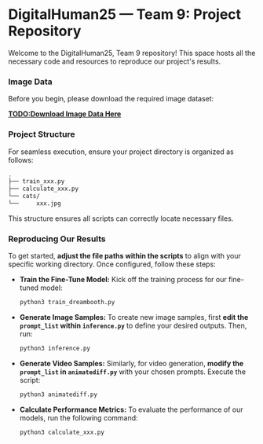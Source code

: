 # DigitalHuman25 — Team 9: Project Repository

Welcome to the DigitalHuman25, Team 9 repository! This space hosts all the necessary code and resources to reproduce our project's results.

### Image Data

Before you begin, please download the required image dataset:

[**TODO:Download Image Data Here**](TODO_DOWNLOAD_LINK_HERE)

### Project Structure

For seamless execution, ensure your project directory is organized as follows:
```bash
.
├── train_xxx.py
├── calculate_xxx.py
└── cats/
└──     xxx.jpg
```
This structure ensures all scripts can correctly locate necessary files.

### Reproducing Our Results

To get started, **adjust the file paths within the scripts** to align with your specific working directory. Once configured, follow these steps:

* **Train the Fine-Tune Model:**
    Kick off the training process for our fine-tuned model:
    ```bash
    python3 train_dreambooth.py
    ```
* **Generate Image Samples:**
    To create new image samples, first **edit the `prompt_list` within `inference.py`** to define your desired outputs. Then, run:
    ```bash
    python3 inference.py
    ```
* **Generate Video Samples:**
    Similarly, for video generation, **modify the `prompt_list` in `animatediff.py`** with your chosen prompts. Execute the script:
    ```bash
    python3 animatediff.py
    ```
* **Calculate Performance Metrics:**
    To evaluate the performance of our models, run the following command:
    ```bash
    python3 calculate_xxx.py
    ```